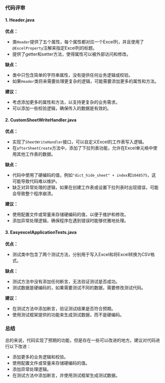 ### 代码评审

#### 1. Header.java

**优点：**
- 类`Header`提供了五个属性，每个属性都对应一个Excel列，并且使用了`@ExcelProperty`注解来指定Excel列的标题。
- 提供了getter和setter方法，使得属性可以被外部访问和修改。

**缺点：**
- 类中只包含简单的字符串属性，没有提供任何业务逻辑或校验。
- 如果`Header`类将来需要处理更复杂的逻辑，可能需要添加更多的属性和方法。

**建议：**
- 考虑添加更多的属性和方法，以支持更复杂的业务需求。
- 可以添加一些校验逻辑，确保传入的数据是有效的。

#### 2. CustomSheetWriteHandler.java

**优点：**
- 实现了`SheetWriteHandler`接口，可以自定义Excel的工作表写入逻辑。
- 在`afterSheetCreate`方法中，添加了下拉列表功能，允许在Excel单元格中使用其他工作表的数据。

**缺点：**
- 代码中使用了硬编码的值，例如`"dict_hide_sheet" + index`和`1048575`，这可能导致代码难以维护。
- 缺乏对异常处理的逻辑，如果在创建工作表或设置下拉列表时出现错误，可能会导致整个程序崩溃。

**建议：**
- 使用配置文件或常量来存储硬编码的值，以便于维护和修改。
- 添加异常处理逻辑，确保程序在遇到错误时能够优雅地处理。

#### 3. EasyexcelApplicationTests.java

**优点：**
- 测试类中包含了两个测试方法，分别用于写入Excel和将Excel转换为CSV格式。

**缺点：**
- 测试方法中没有添加任何断言，无法验证测试是否成功。
- 测试数据是硬编码的，如果需要测试不同的数据，需要修改测试代码。

**建议：**
- 在测试方法中添加断言，验证测试结果是否符合预期。
- 使用测试框架提供的功能来生成测试数据，而不是硬编码。

### 总结

总的来说，代码实现了预期的功能，但是存在一些可以改进的地方。建议对代码进行以下改进：
- 添加更多的业务逻辑和校验。
- 使用配置文件或常量来存储硬编码的值。
- 添加异常处理逻辑。
- 在测试方法中添加断言，并使用测试框架生成测试数据。